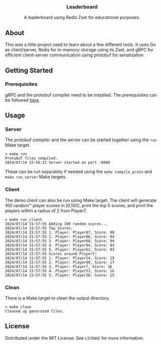 <div>
    <h3 align="center">Leaderboard</h3>
    <p align="center">
    A leaderboard using Redis Zset for educational purposes.
    </p>
</div>

## About

This was a little project used to learn about a few different tools. It uses Go as client/server, Redis for in-memory storage using its Zset, and gRPC for efficient client-server communication using protobuf for serialization.

## Getting Started

### Prerequisites

gRPC and the protobuf compiler need to be installed. The prerequisites can be followed [here](https://grpc.io/docs/languages/go/quickstart/).

## Usage

### Server

The protobuf compiler and the server can be started together using the `run` Make target.
```
> make run
Protobuf files compiled.
2024/07/14 15:56:23 Server started on port :8080
```

These can be run separately if needed using the `make compile_proto` and `make run_server` Make targets.

### Client

The demo client can also be run using Make target. The client will generate 100 random™ player scores in [0,100), print the top 5 scores, and print the players within a radius of 2 from Player7.
```
> make run_client
2024/07/14 15:57:55 Adding 100 random scores...
2024/07/14 15:57:55 Top Scores:
2024/07/14 15:57:55 1. Player: Player87, Score: 98
2024/07/14 15:57:55 2. Player: Player86, Score: 94
2024/07/14 15:57:55 3. Player: Player60, Score: 94
2024/07/14 15:57:55 4. Player: Player94, Score: 93
2024/07/14 15:57:55 5. Player: Player62, Score: 93
2024/07/14 15:57:55 Scores around Player7:
2024/07/14 15:57:55 1. Player: Player14, Score: 19
2024/07/14 15:57:55 2. Player: Player49, Score: 17
2024/07/14 15:57:55 3. Player: Player7, Score: 16
2024/07/14 15:57:55 4. Player: Player53, Score: 16
2024/07/14 15:57:55 5. Player: Player30, Score: 15
```

### Clean

There is a Make target to clean the output directory.
```
> make clean
Cleaned up generated files.
```

## License

Distributed under the MIT License. See `LICENSE` for more information.
